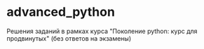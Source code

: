# advanced_python
Решения заданий в рамках курса "Поколение python: курс для продвинутых" (без ответов на экзамены)

